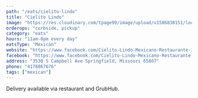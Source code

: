 ```yaml
---
path: "/eats/cielito-lindo"
title: "Cielito Lindo"
image: "https://res.cloudinary.com/tpage99/image/upload/v1586830151/local417eats/local417eatslogo.png"
orderops: "curbside, pickup"
category: "eats"
hours: "11am-8pm every day"
eatsType: "Mexican"
website: "https://www.facebook.com/Cielito-Lindo-Mexicano-Restaurante-120722647943049"
facebook: "https://www.facebook.com/Cielito-Lindo-Mexicano-Restaurante-120722647943049"
address: "3530 S Campbell Ave Springfield, Missouri 65807"
phone: "4178867676"
tags: ["mexican"]
---
```


Delivery available via restaurant and GrubHub.
